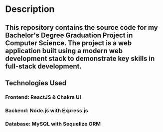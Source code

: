 # Description

## This repository contains the source code for my Bachelor's Degree Graduation Project in Computer Science. The project is a web application built using a modern web development stack to demonstrate key skills in full-stack development.

## Technologies Used
### Frontend: ReactJS & Chakra UI
### Backend: Node.js with Express.js
### Database: MySQL with Sequelize ORM
